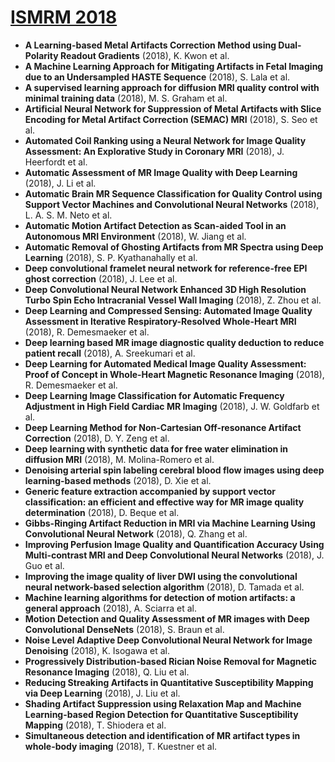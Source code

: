 # [ISMRM 2018](https://www.ismrm.org/18m/)
- **A Learning-based Metal Artifacts Correction Method using Dual-Polarity Readout Gradients** (2018), K. Kwon et al.  
- **A Machine Learning Approach for Mitigating Artifacts in Fetal Imaging due to an Undersampled HASTE Sequence** (2018), S. Lala et al.  
- **A supervised learning approach for diffusion MRI quality control with minimal training data** (2018), M. S. Graham et al.  
- **Artificial Neural Network for Suppression of Metal Artifacts with Slice Encoding for Metal Artifact Correction (SEMAC) MRI** (2018), S. Seo et al.  
- **Automated Coil Ranking using a Neural Network for Image Quality Assessment: An Explorative Study in Coronary MRI** (2018), J. Heerfordt et al.  
- **Automatic Assessment of MR Image Quality with Deep Learning** (2018), J. Li et al.  
- **Automatic Brain MR Sequence Classification for Quality Control using Support Vector Machines and Convolutional Neural Networks** (2018), L. A. S. M. Neto et al.  
- **Automatic Motion Artifact Detection as Scan-aided Tool in an Autonomous MRI Environment** (2018), W. Jiang et al.  
- **Automatic Removal of Ghosting Artifacts from MR Spectra using Deep Learning** (2018), S. P. Kyathanahally et al.  
- **Deep convolutional framelet neural network for reference-free EPI ghost correction** (2018), J. Lee et al.  
- **Deep Convolutional Neural Network Enhanced 3D High Resolution Turbo Spin Echo Intracranial Vessel Wall Imaging** (2018), Z. Zhou et al.  
- **Deep Learning and Compressed Sensing: Automated Image Quality Assessment in Iterative Respiratory-Resolved Whole-Heart MRI** (2018), R. Demesmaeker et al.  
- **Deep learning based MR image diagnostic quality deduction to reduce patient recall** (2018), A. Sreekumari et al.  
- **Deep Learning for Automated Medical Image Quality Assessment: Proof of Concept in Whole-Heart Magnetic Resonance Imaging** (2018), R. Demesmaeker et al.  
- **Deep Learning Image Classification for Automatic Frequency Adjustment in High Field Cardiac MR Imaging** (2018), J. W. Goldfarb et al.  
- **Deep Learning Method for Non-Cartesian Off-resonance Artifact Correction** (2018), D. Y. Zeng et al.  
- **Deep learning with synthetic data for free water elimination in diffusion MRI** (2018), M. Molina-Romero et al.  
- **Denoising arterial spin labeling cerebral blood flow images using deep learning-based methods** (2018), D. Xie et al.  
- **Generic feature extraction accompanied by support vector classification: an efficient and effective way for MR image quality determination** (2018), D. Beque et al.  
- **Gibbs-Ringing Artifact Reduction in MRI via Machine Learning Using Convolutional Neural Network** (2018), Q. Zhang et al.  
- **Improving Perfusion Image Quality and Quantification Accuracy Using Multi-contrast MRI and Deep Convolutional Neural Networks** (2018), J. Guo et al.  
- **Improving the image quality of liver DWI using the convolutional neural network-based selection algorithm** (2018), D. Tamada et al.  
- **Machine learning algorithms for detection of motion artifacts: a general approach** (2018), A. Sciarra et al.  
- **Motion Detection and Quality Assessment of MR images with Deep Convolutional DenseNets** (2018), S. Braun et al.  
- **Noise Level Adaptive Deep Convolutional Neural Network for Image Denoising** (2018), K. Isogawa et al.  
- **Progressively Distribution-based Rician Noise Removal for Magnetic Resonance Imaging** (2018), Q. Liu et al.  
- **Reducing Streaking Artifacts in Quantitative Susceptibility Mapping via Deep Learning** (2018), J. Liu et al.  
- **Shading Artifact Suppression using Relaxation Map and Machine Learning-based Region Detection for Quantitative Susceptibility Mapping** (2018), T. Shiodera et al.  
- **Simultaneous detection and identification of MR artifact types in whole-body imaging** (2018), T. Kuestner et al.  
